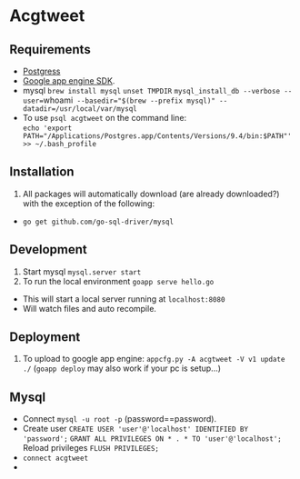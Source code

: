 # Acgtweet

## Requirements
- [Postgress](http://postgresapp.com/)
- [Google app engine SDK](https://cloud.google.com/appengine/downloads#Google_App_Engine_SDK_for_Go).
- mysql 
 `brew install mysql`
 `unset TMPDIR`
  `mysql_install_db --verbose --user=`whoami` --basedir="$(brew --prefix mysql)" --datadir=/usr/local/var/mysql`
- To use `psql acgtweet` on the command line:  
  `echo 'export PATH="/Applications/Postgres.app/Contents/Versions/9.4/bin:$PATH"' >> ~/.bash_profile`

## Installation
1. All packages will automatically download (are already downloaded?) with the exception of the following:
 * `go get github.com/go-sql-driver/mysql`

## Development
1. Start mysql `mysql.server start`
1. To run the local environment `goapp serve hello.go`
 * This will start a local server running at `localhost:8080`
 * Will watch files and auto recompile.

## Deployment
1. To upload to google app engine: `appcfg.py -A acgtweet -V v1 update ./`
 (`goapp deploy` may also work if your pc is setup...)


## Mysql
 - Connect `mysql -u root -p` (password==password).
 - Create user       `CREATE USER 'user'@'localhost' IDENTIFIED BY 'password';`
                     `GRANT ALL PRIVILEGES ON * . * TO 'user'@'localhost';`
   Reload privileges `FLUSH PRIVILEGES;`
 - `connect acgtweet`
 - 